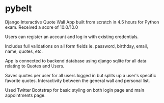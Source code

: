 # pybelt
Django Interactive Quote Wall App built from scratch in 4.5 hours for Python exam. Received a score of 10.0/10.0

Users can register an account and log in with existing credentials. 

Includes full validations on all form fields ie. password, birthday, email, name, quotes, etc.

App is connected to backend database using django sqlite for all data relating to Quotes and Users. 

Saves quotes per user for all users logged in but splits up a user's specific favorite quotes. Interactivity between the general wall and personal list.

Used Twitter Bootstrap for basic styling on both login page and main appointments page.
